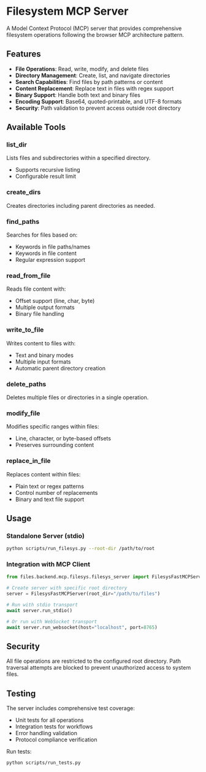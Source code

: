 # Filesystem MCP Server

A Model Context Protocol (MCP) server that provides comprehensive filesystem operations following the browser MCP architecture pattern.

## Features

- **File Operations**: Read, write, modify, and delete files
- **Directory Management**: Create, list, and navigate directories
- **Search Capabilities**: Find files by path patterns or content
- **Content Replacement**: Replace text in files with regex support
- **Binary Support**: Handle both text and binary files
- **Encoding Support**: Base64, quoted-printable, and UTF-8 formats
- **Security**: Path validation to prevent access outside root directory

## Available Tools

### list_dir
Lists files and subdirectories within a specified directory.
- Supports recursive listing
- Configurable result limit

### create_dirs
Creates directories including parent directories as needed.

### find_paths
Searches for files based on:
- Keywords in file paths/names
- Keywords in file content
- Regular expression support

### read_from_file
Reads file content with:
- Offset support (line, char, byte)
- Multiple output formats
- Binary file handling

### write_to_file
Writes content to files with:
- Text and binary modes
- Multiple input formats
- Automatic parent directory creation

### delete_paths
Deletes multiple files or directories in a single operation.

### modify_file
Modifies specific ranges within files:
- Line, character, or byte-based offsets
- Preserves surrounding content

### replace_in_file
Replaces content within files:
- Plain text or regex patterns
- Control number of replacements
- Binary and text file support

## Usage

### Standalone Server (stdio)
```bash
python scripts/run_filesys.py --root-dir /path/to/root
```

### Integration with MCP Client

```python
from files.backend.mcp.filesys.filesys_server import FilesysFastMCPServer

# Create server with specific root directory
server = FilesysFastMCPServer(root_dir="/path/to/files")

# Run with stdio transport
await server.run_stdio()

# Or run with WebSocket transport
await server.run_websocket(host="localhost", port=8765)
```

## Security

All file operations are restricted to the configured root directory. Path traversal attempts are blocked to prevent unauthorized access to system files.

## Testing

The server includes comprehensive test coverage:
- Unit tests for all operations
- Integration tests for workflows
- Error handling validation
- Protocol compliance verification

Run tests:
```bash
python scripts/run_tests.py
```
